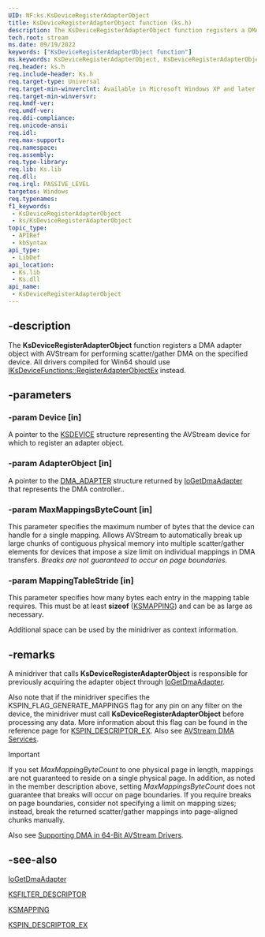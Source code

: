 ```yaml
---
UID: NF:ks.KsDeviceRegisterAdapterObject
title: KsDeviceRegisterAdapterObject function (ks.h)
description: The KsDeviceRegisterAdapterObject function registers a DMA adapter object with AVStream for performing scatter/gather DMA on the specified device. All drivers compiled for Win64 should use IKsDeviceFunctions::RegisterAdapterObjectEx instead.
tech.root: stream
ms.date: 09/19/2022
keywords: ["KsDeviceRegisterAdapterObject function"]
ms.keywords: KsDeviceRegisterAdapterObject, KsDeviceRegisterAdapterObject function [Streaming Media Devices], avfunc_59ad20f2-ca31-4fbb-808e-48df3a0c87a8.xml, ks/KsDeviceRegisterAdapterObject, stream.ksdeviceregisteradapterobject
req.header: ks.h
req.include-header: Ks.h
req.target-type: Universal
req.target-min-winverclnt: Available in Microsoft Windows XP and later operating systems and DirectX 8.0 and later DirectX versions.
req.target-min-winversvr: 
req.kmdf-ver: 
req.umdf-ver: 
req.ddi-compliance: 
req.unicode-ansi: 
req.idl: 
req.max-support: 
req.namespace: 
req.assembly: 
req.type-library: 
req.lib: Ks.lib
req.dll: 
req.irql: PASSIVE_LEVEL
targetos: Windows
req.typenames: 
f1_keywords:
 - KsDeviceRegisterAdapterObject
 - ks/KsDeviceRegisterAdapterObject
topic_type:
 - APIRef
 - kbSyntax
api_type:
 - LibDef
api_location:
 - Ks.lib
 - Ks.dll
api_name:
 - KsDeviceRegisterAdapterObject
---
```


## -description

The **KsDeviceRegisterAdapterObject** function registers a DMA adapter object with AVStream for performing scatter/gather DMA on the specified device. All drivers compiled for Win64 should use [IKsDeviceFunctions::RegisterAdapterObjectEx](./nf-ks-iksdevicefunctions-registeradapterobjectex.md) instead.

## -parameters

### -param Device [in]

A pointer to the [KSDEVICE](./ns-ks-_ksdevice.md) structure representing the AVStream device for which to register an adapter object.

### -param AdapterObject [in]

A pointer to the [DMA_ADAPTER](../wdm/ns-wdm-_dma_adapter.md) structure returned by [IoGetDmaAdapter](../wdm/nf-wdm-iogetdmaadapter.md) that represents the DMA controller..

### -param MaxMappingsByteCount [in]

This parameter specifies the maximum number of bytes that the device can handle for a single mapping. Allows AVStream to automatically break up large chunks of contiguous physical memory into multiple scatter/gather elements for devices that impose a size limit on individual mappings in DMA transfers. *Breaks are not guaranteed to occur on page boundaries.*

### -param MappingTableStride [in]

This parameter specifies how many bytes each entry in the mapping table requires. This must be at least **sizeof** ([KSMAPPING](./ns-ks-_ksmapping.md)) and can be as large as necessary.

Additional space can be used by the minidriver as context information.

## -remarks

A minidriver that calls **KsDeviceRegisterAdapterObject** is responsible for previously acquiring the adapter object through [IoGetDmaAdapter](../wdm/nf-wdm-iogetdmaadapter.md).

Also note that if the minidriver specifies the KSPIN_FLAG_GENERATE_MAPPINGS flag for any pin on any filter on the device, the minidriver must call **KsDeviceRegisterAdapterObject** before processing any data. More information about this flag can be found in the reference page for [KSPIN_DESCRIPTOR_EX](./ns-ks-_kspin_descriptor_ex.md). Also see [AVStream DMA Services](/windows-hardware/drivers/stream/avstream-dma-services).

> [!IMPORTANT]
> If you set *MaxMappingByteCount* to one physical page in length, mappings are not guaranteed to reside on a single physical page. In addition, as noted in the member description above, setting *MaxMappingsByteCount* does not guarantee that breaks will occur on page boundaries. If you require breaks on page boundaries, consider not specifying a limit on mapping sizes; instead, break the returned scatter/gather mappings into page-aligned chunks manually.

Also see [Supporting DMA in 64-Bit AVStream Drivers](/windows-hardware/drivers/stream/supporting-dma-in-64-bit-avstream-drivers).

## -see-also

[IoGetDmaAdapter](../wdm/nf-wdm-iogetdmaadapter.md)

[KSFILTER_DESCRIPTOR](./ns-ks-_ksfilter_descriptor.md)

[KSMAPPING](./ns-ks-_ksmapping.md)

[KSPIN_DESCRIPTOR_EX](./ns-ks-_kspin_descriptor_ex.md)
